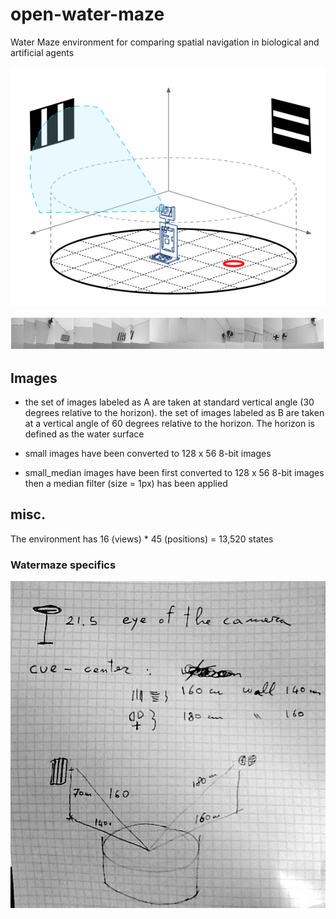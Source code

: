 # open-water-maze
 Water Maze environment for comparing spatial navigation in biological and artificial agents

![Environment scanning using Rasperry PI + Arduino](graphics/environment_scanning.png)

![panoramic_tile_set](graphics/panoramic_tile_set.png)

## Images

- the set of images labeled as A are taken at standard vertical angle (30 degrees relative to the horizon).
  the set of images labeled as B are taken at a vertical angle of 60 degrees relative to the horizon.
  The horizon is defined as the water surface

- small images have been converted to 128 x 56 8-bit images
- small_median images have been first converted to 128 x 56 8-bit images then a median filter (size = 1px) has been applied



## misc.

The environment has 16 (views) * 45 (positions) = 13,520 states



### Watermaze specifics

![image](graphics/water_maze_measures.jpg)



